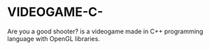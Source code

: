 # VIDEOGAME-C-
Are you a good shooter? is a videogame made in C++ programming language with OpenGL libraries.

